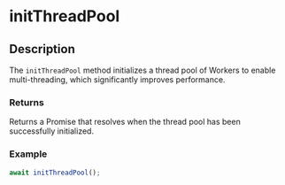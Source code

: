 # initThreadPool

## Description

The `initThreadPool` method initializes a thread pool of Workers to enable multi-threading, which significantly improves performance.

### Returns

Returns a Promise that resolves when the thread pool has been successfully initialized.

### Example

```javascript
await initThreadPool();
```